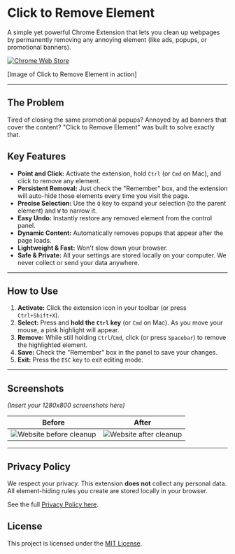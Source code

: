 # Click to Remove Element

A simple yet powerful Chrome Extension that lets you clean up webpages by permanently removing any annoying element (like ads, popups, or promotional banners).

[![Chrome Web Store](https://img.shields.io/badge/Chrome%20Web%20Store-Available-blue?logo=google-chrome&logoColor=white)]([LINK-TO-YOUR-CHROME-STORE-LISTING])

[Image of Click to Remove Element in action]

---

## The Problem
Tired of closing the same promotional popups? Annoyed by ad banners that cover the content? "Click to Remove Element" was built to solve exactly that.

## Key Features

* **Point and Click:** Activate the extension, hold `Ctrl` (or `Cmd` on Mac), and click to remove any element.
* **Persistent Removal:** Just check the "Remember" box, and the extension will auto-hide those elements every time you visit the page.
* **Precise Selection:** Use the `Q` key to expand your selection (to the parent element) and `W` to narrow it.
* **Easy Undo:** Instantly restore any removed element from the control panel.
* **Dynamic Content:** Automatically removes popups that appear after the page loads.
* **Lightweight & Fast:** Won't slow down your browser.
* **Safe & Private:** All your settings are stored locally on your computer. We never collect or send your data anywhere.

---

## How to Use

1.  **Activate:** Click the extension icon in your toolbar (or press `Ctrl+Shift+X`).
2.  **Select:** Press and **hold the `Ctrl` key** (or `Cmd` on Mac). As you move your mouse, a pink highlight will appear.
3.  **Remove:** While still holding `Ctrl`/`Cmd`, click (or press `Spacebar`) to remove the highlighted element.
4.  **Save:** Check the "Remember" box in the panel to save your changes.
5.  **Exit:** Press the `ESC` key to exit editing mode.

---

## Screenshots

*(Insert your 1280x800 screenshots here)*

| Before | After |
| :---: | :---: |
| ![Website before cleanup]([LINK-TO-BEFORE-IMAGE]) | ![Website after cleanup]([LINK-TO-AFTER-IMAGE]) |

---

## Privacy Policy

We respect your privacy. This extension **does not** collect any personal data. All element-hiding rules you create are stored locally in your browser.

See the full [Privacy Policy here](https://buckdev68.github.io/click-to-remove-element/privacy.html).

## License

This project is licensed under the [MIT License](LICENSE).
